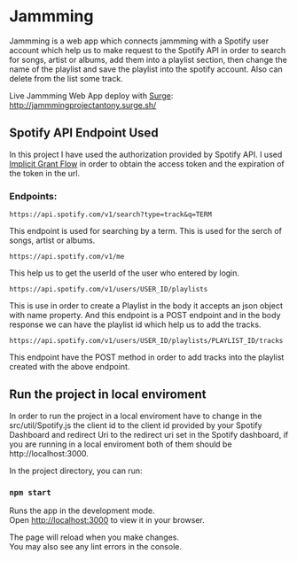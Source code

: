# Jammming
Jammming is a web app which connects jammming with a Spotify user account which help us to make 
request to the Spotify API in order to search for songs, artist or albums, add them into a 
playlist section, then change the name of the playlist and save the playlist into the spotify 
account. Also can delete from the list some track.

Live Jammming Web App deploy with [Surge](https://surge.sh/): http://jammmingprojectantony.surge.sh/

## Spotify API Endpoint Used
In this project I have used the authorization provided by Spotify API. I used [Implicit Grant Flow](https://developer.spotify.com/documentation/general/guides/authorization/implicit-grant/)
in order to obtain the access token and the expiration of the token in the url.

### Endpoints:
```https://api.spotify.com/v1/search?type=track&q=TERM```

This endpoint is used for searching by a term. This is used for the serch of songs, artist or 
albums. 

```https://api.spotify.com/v1/me```

This help us to get the userId of the user who entered by login.

```https://api.spotify.com/v1/users/USER_ID/playlists```

This is use in order to create a Playlist in the body it accepts an json object with name 
property. And this endpoint is a POST endpoint and in the body response we can have the playlist id which help us to add the tracks.

```https://api.spotify.com/v1/users/USER_ID/playlists/PLAYLIST_ID/tracks```

This endpoint have the POST method in order to add tracks into the playlist created with the above endpoint.

## Run the project in local enviroment

In order to run the project in a local enviroment have to change in the src/util/Spotify.js the 
client id to the client id provided by your Spotify Dashboard and redirect Uri to the redirect 
uri set in the Spotify dashboard, if you are running in a local enviroment both of them should
be http://localhost:3000. 

In the project directory, you can run:

### `npm start`

Runs the app in the development mode.\
Open [http://localhost:3000](http://localhost:3000) to view it in your browser.

The page will reload when you make changes.\
You may also see any lint errors in the console.

